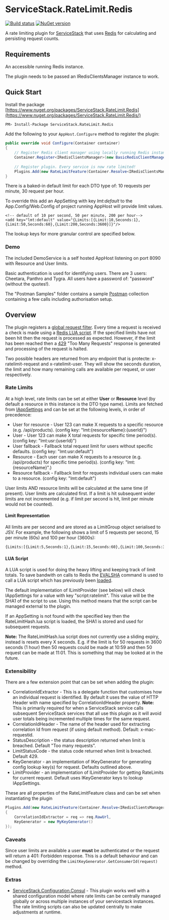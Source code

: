 # ServiceStack.RateLimit.Redis
[![Build status](https://ci.appveyor.com/api/projects/status/3m3pl4fqwjnoyp48/branch/master?svg=true)](https://ci.appveyor.com/project/wwwlicious/servicestack-ratelimit-redis/branch/master)
[![NuGet version](https://badge.fury.io/nu/servicestack.ratelimit.redis.svg)](https://badge.fury.io/nu/servicestack.ratelimit.redis)

A rate limiting plugin for [ServiceStack](https://servicestack.net/) that uses [Redis](http://redis.io/) for calculating and persisting request counts. 

## Requirements

An accessible running Redis instance. 

The plugin needs to be passed an IRedisClientsManager instance to work.

## Quick Start

Install the package [https://www.nuget.org/packages/ServiceStack.RateLimit.Redis](https://www.nuget.org/packages/ServiceStack.RateLimit.Redis/)
```bash
PM> Install-Package ServiceStack.RateLimit.Redis
```

Add the following to your `AppHost.Configure` method to register the plugin:

```csharp
public override void Configure(Container container)
{
    // Register Redis client manager using locally running Redis instance
	Container.Register<IRedisClientsManager>(new BasicRedisClientManager("127.0.0.1:6379"));
	
	// Register plugin. Every service is now rate limited!
	Plugins.Add(new RateLimitFeature(Container.Resolve<IRedisClientsManager>()));
}
```

There is a baked-in default limit for each DTO type of: 10 requests per minute, 30 request per hour.

To override this add an AppSetting with key *lmt:default* to the App.Config/Web.Config of project running AppHost will provide limit values.

```
<!-- default of 10 per second, 50 per minute, 200 per hour-->
<add key="lmt:default" value="{Limits:[{Limit:10,Seconds:1},{Limit:50,Seconds:60},{Limit:200,Seconds:3600}]}"/>
```

The lookup keys for more granular control are specified below.

### Demo

The included DemoService is a self hosted AppHost listening on port 8090 with Resource and User limits.

Basic authentication is used for identifying users. There are 3 users: Cheetara, Panthro and Tygra. All users have a password of: "password" (without the quotes!).

The "Postman Samples" folder contains a sample [Postman](https://www.getpostman.com/) collection containing a few calls including authorisation setup.


## Overview
The plugin registers a [global request filter](https://github.com/ServiceStack/ServiceStack/wiki/Request-and-response-filters#global-request-filters). Every time a request is received a check is made using a [Redis LUA script](http://redis.io/commands/eval). If the specified limits have not been hit then the request is processed as expected. However, if the limit has been reached then a [429](https://tools.ietf.org/html/rfc6585#page-3) "Too Many Requests" response is generated and processing of the request is halted.

Two possible headers are returned from any endpoint that is protecte: x-ratelimit-request and x-ratelimit-user. They will show the seconds duration, the limit and how many remaining calls are available per request, or user respectively.

### Rate Limits

At a high level, rate limits can be set at either **User** or **Resource** level (by default a resource in this instance is the DTO type name). Limits are fetched from [IAppSettings](https://github.com/ServiceStack/ServiceStack/wiki/AppSettings) and can be set at the following levels, in order of precedence:

* User for resource - User 123 can make X requests to a specific resource (e.g. /api/products). (config key: "lmt:{resourceName}:{userId}")
* User - User 123 can make X total requests for specific time period(s). (config key: "lmt:usr:{userId}")
* User fallback - Fallback total request limit for users without specific defaults. (config key: "lmt:usr:default")
* Resource - Each user can make X requests to a resource (e.g. /api/products) for specific time period(s). (config key: "lmt:{resourceName}".)
* Resource fallback - Fallback limit for requests individual users can make to a resource. (config key: "lmt:default")

User limits AND resource limits will be calculated at the same time (if present). User limits are calculated first. If a limit is hit subsequent wider limits are not incremented (e.g. if limit per second is hit, limit per minute would not be counted).

#### Limit Representation
All limits are per second and are stored as a LimitGroup object serialised to JSV. For example, the following shows a limit of 5 requests per second, 15 per minute (60s) and 100 per hour (3600s):
```xml
{Limits:[{Limit:5,Seconds:1},{Limit:15,Seconds:60},{Limit:100,Seconds:3600}]}
```

#### LUA Script
A LUA script is used for doing the heavy lifting and keeping track of limit totals. To save bandwith on calls to Redis the [EVALSHA](http://redis.io/commands/evalsha) command is used to call a LUA script which has previously been [loaded](http://redis.io/commands/script-load).

The default implementation of ILimitProvider (see below) will check IAppSettings for a value with key "script:ratelimit". This value will be the SHA1 of the script to use. Using this method means that the script can be managed external to the plugin.

If an AppSetting is not found with the specified key then the RateLimitHash.lua script is loaded, the SHA1 is stored and used for subsequent requests.

**Note:** The RateLimitHash.lua script does not currently use a sliding expiry, instead is resets every X seconds. E.g. if the limit is for 50 requests in 3600 seconds (1 hour) then 50 requests could be made at 10:59 and then 50 request can be made at 11:01. This is something that may be looked at in the future.

### Extensibility
There are a few extension point that can be set when adding the plugin:

* CorrelationIdExtractor - This is a delegate function that customises how an individual request is identified. By default it uses the value of HTTP Header with name specified by CorrelationIdHeader property. **Note:** This is primarily required for when a ServiceStack service calls subsequent ServiceStack services that all use this plugin as it will avoid user totals being incremented multiple times for the same request.
* CorrelationIdHeader - The name of the header used for extracting correlation Id from request (if using default method). Default: x-mac-requestid.
* StatusDescription - the status description returned when limit is breached. Default "Too many requests".
* LimitStatusCode - the status code returned when limit is breached. Default 429.
* KeyGenerator - an implementation of IKeyGenerator for generating config lookup key(s) for request. Defaults outlined above.
* LimitProvider - an implementation of ILimitProvider for getting RateLimits for current request. Default uses IKeyGenerator keys to lookup IAppSettings.

These are all properties of the RateLimitFeature class and can be set when instantiating the plugin
```csharp
Plugins.Add(new RateLimitFeature(Container.Resolve<IRedisClientsManager>())
{
    CorrelationIdExtractor = req => req.RawUrl,
    KeyGenerator = new MyKeyGenerator()
});
```

### Caveats

Since user limits are available a user **must** be authenticated or the request will return a 401: Forbidden response. This is a default behaviour and can be changed by overriding the `LimitKeyGenerator.GetConsumerId(request)` method.

### Extras

* [ServiceStack.Configuration.Consul](https://github.com/MacLeanElectrical/servicestack-configuration-consul) -
This plugin works well with a shared configuration model where rate limits can be centrally managed globally or across multiple instances of your servicestack instances. The rate limiting scripts can also be updated centrally to make adjustments at runtime.